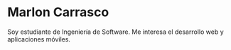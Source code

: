 # Marlon Carrasco
Soy estudiante de Ingeniería de Software. Me interesa el desarrollo web y aplicaciones móviles.
